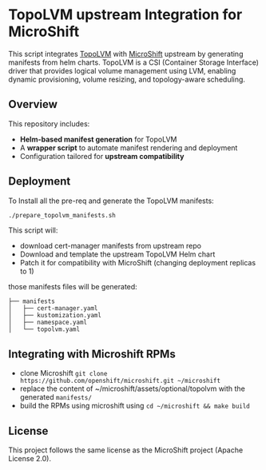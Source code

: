 # TopoLVM upstream Integration for MicroShift

This script integrates [TopoLVM](https://github.com/topolvm/topolvm) with [MicroShift](https://github.com/openshift/microshift) upstream by generating manifests from helm charts. TopoLVM is a CSI (Container Storage Interface) driver that provides logical volume management using LVM, enabling dynamic provisioning, volume resizing, and topology-aware scheduling.

## Overview

This repository includes:
- **Helm-based manifest generation** for TopoLVM
- A **wrapper script** to automate manifest rendering and deployment
- Configuration tailored for **upstream compatibility**

## Deployment

To Install all the pre-req and generate the TopoLVM manifests:

```bash
./prepare_topolvm_manifests.sh
```

This script will:
- download cert-manager manifests from upstream repo
- Download and template the upstream TopoLVM Helm chart
- Patch it for compatibility with MicroShift (changing deployment replicas to 1)

those manifests files will be generated:
```
├── manifests
│   ├── cert-manager.yaml
│   ├── kustomization.yaml
│   ├── namespace.yaml
│   └── topolvm.yaml
```

## Integrating with Microshift RPMs
- clone Microshift `git clone https://github.com/openshift/microshift.git ~/microshift` 
- replace the content of ~/microshift/assets/optional/topolvm with the generated `manifests/`
- build the RPMs using microshift using `cd ~/microshift && make build`

## License

This project follows the same license as the MicroShift project (Apache License 2.0).